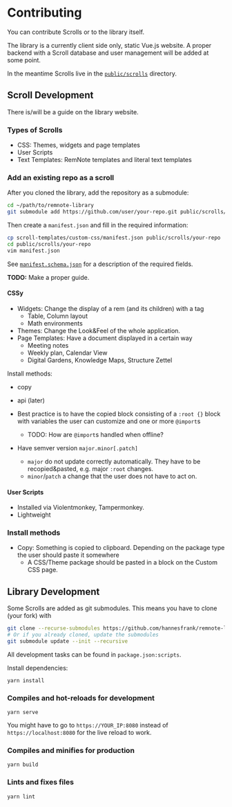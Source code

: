 # Contributing

You can contribute Scrolls or to the library itself.

The library is a currently client side only, static Vue.js website. A proper backend with a Scroll
database and user management will be added at some point.

In the meantime Scrolls live in the [`public/scrolls`](public/scrolls) directory.

## Scroll Development

There is/will be a guide on the library website.

### Types of Scrolls

- CSS: Themes, widgets and page templates
- User Scripts
- Text Templates: RemNote templates and literal text templates

### Add an existing repo as a scroll

After you cloned the library, add the repository as a submodule:

```sh
cd ~/path/to/remnote-library
git submodule add https://github.com/user/your-repo.git public/scrolls/your-repo
```

Then create a `manifest.json` and fill in the required information:

```sh
cp scroll-templates/custom-css/manifest.json public/scrolls/your-repo
cd public/scrolls/your-repo
vim manifest.json
```

See [`manifest.schema.json`](manifest.schema.json) for a description of the required fields.

**TODO:** Make a proper guide.

#### CSSy

- Widgets: Change the display of a rem (and its children) with a tag
  - Table, Column layout
  - Math environments
- Themes: Change the Look&Feel of the whole application.
- Page Templates: Have a document displayed in a certain way
  - Meeting notes
  - Weekly plan, Calendar View
  - Digital Gardens, Knowledge Maps, Structure Zettel

Install methods:

- copy
- api (later)

- Best practice is to have the copied block consisting of a `:root {}` block with variables the user can customize and one or more `@import`s
  - TODO: How are `@import`s handled when offline?
- Have semver version `major.minor[.patch]`
  - `major` do not update correctly automatically. They have to be recopied&pasted, e.g. major `:root` changes.
  - `minor`/`patch` a change that the user does not have to act on.

#### User Scripts

- Installed via Violentmonkey, Tampermonkey.
- Lightweight

### Install methods

- Copy: Something is copied to clipboard. Depending on the package type the user should paste it somewhere
  - A CSS/Theme package should be pasted in a block on the Custom CSS page.

## Library Development

Some Scrolls are added as git submodules. This means you have to clone (your fork) with
```sh
git clone --recurse-submodules https://github.com/hannesfrank/remnote-library.git
# Or if you already cloned, update the submodules
git submodule update --init --recursive
```

All development tasks can be found in `package.json:scripts`.

Install dependencies:
```
yarn install
```

### Compiles and hot-reloads for development

```
yarn serve
```

You might have to go to `https://YOUR_IP:8080` instead of `https://localhost:8080` for the live reload to work.

### Compiles and minifies for production

```
yarn build
```

### Lints and fixes files

```
yarn lint
```
